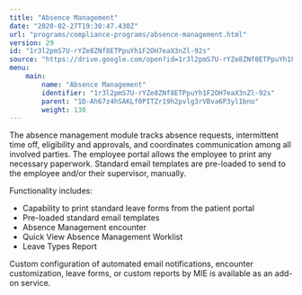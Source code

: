 ```yaml
---
title: "Absence Management"
date: "2020-02-27T19:30:47.430Z"
url: "programs/compliance-programs/absence-management.html"
version: 29
id: "1r3l2pmS7U-rYZe8ZNf8ETPpuYh1F2OH7eaX3nZl-92s"
source: "https://drive.google.com/open?id=1r3l2pmS7U-rYZe8ZNf8ETPpuYh1F2OH7eaX3nZl-92s"
menu:
    main:
        name: "Absence Management"
        identifier: "1r3l2pmS7U-rYZe8ZNf8ETPpuYh1F2OH7eaX3nZl-92s"
        parent: "1D-Ah67z4hSAKLf0PITZr19h2pvlg3rVBva6P3yl1bno"
        weight: 130
---
```

The absence management module tracks absence requests, intermittent time off, eligibility and approvals, and coordinates communication among all involved parties. The employee portal allows the employee to print any necessary paperwork. Standard email templates are pre-loaded to send to the employee and/or their supervisor, manually.

Functionality includes:

* Capability to print standard leave forms from the patient portal
* Pre-loaded standard email templates
* Absence Management encounter
* Quick View Absence Management Worklist
* Leave Types Report

Custom configuration of automated email notifications, encounter customization, leave forms, or custom reports by MIE is available as an add-on service.

